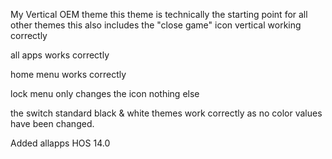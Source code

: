 My Vertical OEM theme
this theme is technically the starting point for all other themes
this also includes the "close game" icon vertical working correctly

all apps works correctly

home menu works correctly

lock menu only changes the icon nothing else

the switch standard black & white themes work correctly as no color values have been changed.


Added allapps HOS 14.0